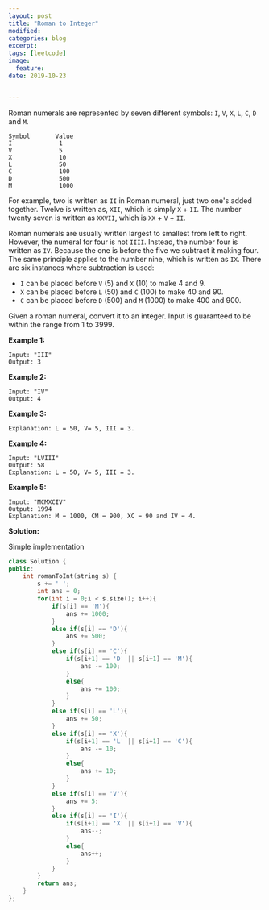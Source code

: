 ```yaml
---
layout: post
title: "Roman to Integer"
modified:
categories: blog
excerpt:
tags: [leetcode]
image:
  feature:
date: 2019-10-23


---
```


Roman numerals are represented by seven different symbols: `I`, `V`, `X`, `L`, `C`, `D` and `M`.

```
Symbol       Value
I             1
V             5
X             10
L             50
C             100
D             500
M             1000
```

For example, two is written as `II` in Roman numeral, just two one's added together. Twelve is written as, `XII`, which is simply `X` + `II`. The number twenty seven is written as `XXVII`, which is `XX` + `V` + `II`.

Roman numerals are usually written largest to smallest from left to right. However, the numeral for four is not `IIII`. Instead, the number four is written as `IV`. Because the one is before the five we subtract it making four. The same principle applies to the number nine, which is written as `IX`. There are six instances where subtraction is used:

- `I` can be placed before `V` (5) and `X` (10) to make 4 and 9. 
- `X` can be placed before `L` (50) and `C` (100) to make 40 and 90. 
- `C` can be placed before `D` (500) and `M` (1000) to make 400 and 900.

Given a roman numeral, convert it to an integer. Input is guaranteed to be within the range from 1 to 3999.

**Example 1:**

```
Input: "III"
Output: 3
```

**Example 2:**

```
Input: "IV"
Output: 4
```

**Example 3:**

```
Explanation: L = 50, V= 5, III = 3.
```

**Example 4:**

```
Input: "LVIII"
Output: 58
Explanation: L = 50, V= 5, III = 3.
```

**Example 5:**

```
Input: "MCMXCIV"
Output: 1994
Explanation: M = 1000, CM = 900, XC = 90 and IV = 4.
```



**Solution:**

Simple implementation

```c++
class Solution {
public:
    int romanToInt(string s) {
        s += ' ';
        int ans = 0;
        for(int i = 0;i < s.size(); i++){
            if(s[i] == 'M'){
                ans += 1000;
            }
            else if(s[i] == 'D'){
                ans += 500;
            }
            else if(s[i] == 'C'){
                if(s[i+1] == 'D' || s[i+1] == 'M'){
                    ans -= 100;
                }
                else{
                    ans += 100;
                }
            }
            else if(s[i] == 'L'){
                ans += 50;
            }
            else if(s[i] == 'X'){
                if(s[i+1] == 'L' || s[i+1] == 'C'){
                    ans -= 10;
                }
                else{
                    ans += 10;
                }
            }
            else if(s[i] == 'V'){
                ans += 5;
            }
            else if(s[i] == 'I'){
                if(s[i+1] == 'X' || s[i+1] == 'V'){
                    ans--;
                }
                else{
                    ans++;
                }
            }
        }
        return ans;
    }
};
```

